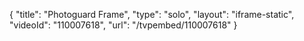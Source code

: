 {
    "title": "Photoguard Frame",
    "type": "solo",
    "layout": "iframe-static",
    "videoId": "110007618",
    "url": "\/tvpembed\/110007618"
}